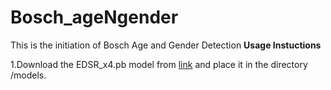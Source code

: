 # Bosch_ageNgender
This is the initiation of Bosch Age and Gender Detection
**Usage Instuctions**

1.Download the EDSR_x4.pb model from  [link](https://github.com/Saafke/EDSR_Tensorflow/tree/master/models) and place it in the directory /models.
